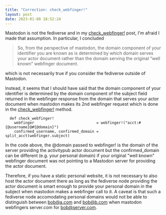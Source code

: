 ```yaml
---
title: "Correction: check_webfinger!"
layout: post
date: 2023-01-08 18:52:24
---
```

Mastodon is not the fediverse and in my [check_webfinger!](https://herestomwiththeweather.com/2022/12/23/check_webfinger/) post, I'm afraid I made that assumption.  In particular, I concluded

> So, from the perspective of mastodon, the domain component of your identifier you are known as is determined by which domain serves your actor document rather than the domain serving the original “well known” webfinger document.

which is not necessarily true if you consider the fediverse outside of Mastodon.

Instead, it seems that I should have said that the domain component of your identifier is determined by the domain component of the subject field returned in the webfinger response from the domain that serves your actor document when mastodon makes its 2nd webfinger request which is done in the [check_webfinger!](https://github.com/herestomwiththeweather/mastodon/blob/main/app/services/activitypub/fetch_remote_actor_service.rb#L48) method.

```
  def check_webfinger!
    webfinger                            = webfinger!("acct:#{@username}@#{@domain}")
    confirmed_username, confirmed_domain = split_acct(webfinger.subject)
```

In the code above, the @domain passed to webfinger! is the domain of the server providing the activitypub actor document but the confirmed_domain can be different (e.g. your personal domain) if your original "well known" webfinger document was not pointing to a Mastodon server for providing the actor document.

Therefore, if you have a static personal website, it is not necessary to also host the actor document there as long as the fediverse node providing the actor document is smart enough to provide your personal domain in the subject when mastodon makes a webfinger call to it.  A caveat is that such a fediverse node accomodating personal domains would not be able to distinguish between bob@a.com and bob@b.com when mastodon webfingers server.com for bob@server.com. 
